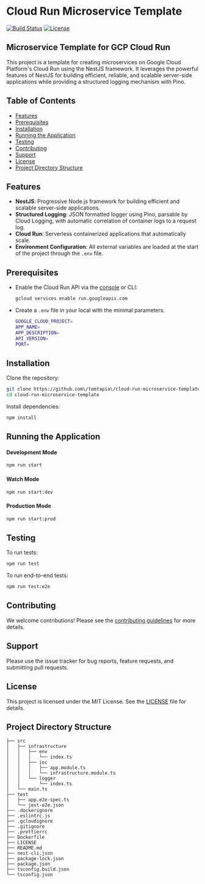 # Cloud Run Microservice Template

[![Build Status](https:\/\/img.shields.io\/github\/actions\/workflow\/status\/tomtapia\/cloud-run-microservice-template\/ci.yml)](https:\/\/github.com\/tomtapia\/cloud-run-microservice-template\/actions)
[![License](https:\/\/img.shields.io\/github\/license\/tomtapia\/cloud-run-microservice-template)](https:\/\/github.com\/tomtapia\/cloud-run-microservice-template\/blob\/main\/LICENSE)

## Microservice Template for GCP Cloud Run

This project is a template for creating microservices on Google Cloud Platform's Cloud Run using the NestJS framework. It leverages the powerful features of NestJS for building efficient, reliable, and scalable server-side applications while providing a structured logging mechanism with Pino.

## Table of Contents

- [Features](#features)
- [Prerequisites](#prerequisites)
- [Installation](#installation)
- [Running the Application](#running-the-application)
- [Testing](#testing)
- [Contributing](#contributing)
- [Support](#support)
- [License](#license)
- [Project Directory Structure](#project-directory-structure)

## Features

- **NestJS**: Progressive Node.js framework for building efficient and scalable server-side applications.
- **Structured Logging**: JSON formatted logger using Pino, parsable by Cloud Logging, with automatic correlation of container logs to a request log.
- **Cloud Run**: Serverless containerized applications that automatically scale.
- **Environment Configuration**: All external variables are loaded at the start of the project through the `.env` file.

## Prerequisites

* Enable the Cloud Run API via the [console](https:\/\/console.cloud.google.com\/apis\/library\/run.googleapis.com) or CLI:

  ```bash
  gcloud services enable run.googleapis.com
  ```

* Create a `.env` file in your local with the minimal parameters.
  ```bash
  GOOGLE_CLOUD_PROJECT=
  APP_NAME=
  APP_DESCRIPTION=
  API_VERSION=
  PORT=
  ```

## Installation

Clone the repository:

```bash
git clone https://github.com\/tomtapia\/cloud-run-microservice-template.git
cd cloud-run-microservice-template
```

Install dependencies:

```bash
npm install
```

## Running the Application

#### Development Mode

```bash
npm run start
```

#### Watch Mode

```bash
npm run start:dev
```

#### Production Mode

```bash
npm run start:prod
```

## Testing

To run tests:

```bash
npm run test
```

To run end-to-end tests:

```bash
npm run test:e2e
```

## Contributing

We welcome contributions! Please see the [contributing guidelines](CONTRIBUTING.md) for more details.

## Support

Please use the issue tracker for bug reports, feature requests, and submitting pull requests.

## License

This project is licensed under the MIT License. See the [LICENSE](LICENSE) file for details.

## Project Directory Structure

```
├── src
│   ├── infrastructure
│   │   ├── env
│   │   │   └── index.ts
│   │   ├── ioc
│   │   │   ├── app.module.ts
│   │   │   └── infrastructure.module.ts
│   │   └── logger
│   │       └── index.ts
│   └── main.ts
├── test
│   ├── app.e2e-spec.ts
│   └── jest-e2e.json
├── .dockerignore
├── .eslintrc.js
├── .gcloudignore
├── .gitignore
├── .prettierrc
├── Dockerfile
├── LICENSE
├── README.md
├── nest-cli.json
├── package-lock.json
├── package.json
├── tsconfig.build.json
└── tsconfig.json
```
